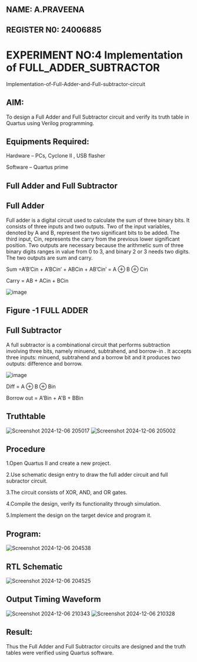 ## NAME: A.PRAVEENA
## REGISTER N0: 24006885
# EXPERIMENT NO:4 Implementation of FULL_ADDER_SUBTRACTOR

Implementation-of-Full-Adder-and-Full-subtractor-circuit

## AIM:

To design a Full Adder and Full Subtractor circuit and verify its truth table in Quartus using Verilog programming.

## Equipments Required:

Hardware – PCs, Cyclone II , USB flasher

Software – Quartus prime

## Full Adder and Full Subtractor

## Full Adder

Full adder is a digital circuit used to calculate the sum of three binary bits. It consists of three inputs and two outputs. Two of the input variables, denoted by A and B, represent the two significant bits to be added. The third input, Cin, represents the carry from the previous lower significant position. Two outputs are necessary because the arithmetic sum of three binary digits ranges in value from 0 to 3, and binary 2 or 3 needs two digits. The two outputs are sum and carry.

Sum =A’B’Cin + A’BCin’ + ABCin + AB’Cin’ = A ⊕ B ⊕ Cin 

Carry = AB + ACin + BCin

![image](https://github.com/naavaneetha/FULL_ADDER_SUBTRACTOR/assets/154305477/0f30ba51-5ffb-4198-845f-18e054f675e7)

## Figure -1 FULL ADDER

## Full Subtractor

A full subtractor is a combinational circuit that performs subtraction involving three bits, namely minuend, subtrahend, and borrow-in . It accepts three inputs: minuend, subtrahend and a borrow bit and it produces two outputs: difference and borrow.

![image](https://github.com/naavaneetha/FULL_ADDER_SUBTRACTOR/assets/154305477/02b24f51-ab51-4304-9ad6-7b81ffc1ead5)

Diff = A ⊕ B ⊕ Bin 

Borrow out = A'Bin + A'B + BBin

## Truthtable
![Screenshot 2024-12-06 205017](https://github.com/user-attachments/assets/dccd430c-8f1c-48ed-a95c-c03f85d8c513)
![Screenshot 2024-12-06 205002](https://github.com/user-attachments/assets/9c36d812-854a-469e-b4f3-66fb301a2aa5)


## Procedure

1.Open Quartus II and create a new project.

2.Use schematic design entry to draw the full adder circuit and full subractor circuit.

3.The circuit consists of XOR, AND, and OR gates.

4.Compile the design, verify its functionality through simulation. 

5.Implement the design on the target device and program it.

## Program:
![Screenshot 2024-12-06 204538](https://github.com/user-attachments/assets/fb177023-c267-4ceb-af61-7541259a5b5f)

## RTL Schematic
![Screenshot 2024-12-06 204525](https://github.com/user-attachments/assets/695885b4-b480-48fa-a6bb-ca1d32fac25c)

## Output Timing Waveform
![Screenshot 2024-12-06 210343](https://github.com/user-attachments/assets/8a1a372c-161e-49ba-bd83-4df3d41da1a9)
![Screenshot 2024-12-06 210328](https://github.com/user-attachments/assets/015fd41d-c33c-4722-838a-954228746750)


## Result:
Thus the Full Adder and Full Subtractor circuits are designed and the truth tables were verified using Quartus software.



